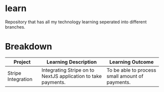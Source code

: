 # learn
Repository that has all my technology learning seperated into different branches. 

# Breakdown
| Project | Learning Description | Learning Outcome | 
| --- | --- | --- |
| Stripe Integration | Integrating Stripe on to NextJS application to take payments. | To be able to process small amount of payments. | 
